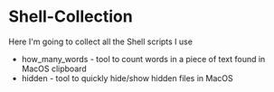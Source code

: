 # Shell-Collection
Here I'm going to collect all the Shell scripts I use

 - how_many_words - tool to count words in a piece of text found in MacOS clipboard
 - hidden - tool to quickly hide/show hidden files in MacOS
